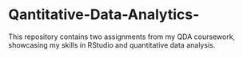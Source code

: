 # Qantitative-Data-Analytics-
This repository contains two assignments from my QDA coursework, showcasing my skills in RStudio and quantitative data analysis.
